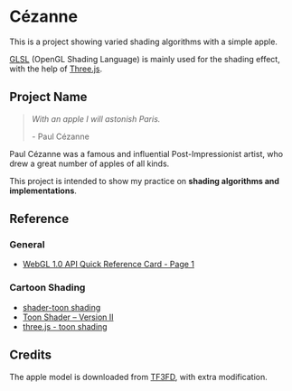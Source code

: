 # Cézanne

This is a project showing varied shading algorithms with a simple apple.

[GLSL](https://en.wikipedia.org/wiki/OpenGL_Shading_Language) (OpenGL Shading Language) is mainly used for the shading effect, with the help of [Three.js](https://threejs.org).

## Project Name

> *With an apple I will astonish Paris.*
>
> \- Paul Cézanne

Paul Cézanne was a famous and influential Post-Impressionist artist, who drew a great number of apples of all kinds.

This project is intended to show my practice on **shading algorithms and implementations**.

## Reference

### General

- [WebGL 1.0 API Quick Reference Card - Page 1](https://www.khronos.org/files/webgl/webgl-reference-card-1_0.pdf)

### Cartoon Shading

- [shader-toon shading](https://sites.google.com/site/threejstuts/home/shader-toon)
- [Toon Shader – Version II](http://www.lighthouse3d.com/tutorials/glsl-12-tutorial/toon-shader-version-ii/)
- [three.js - toon shading](http://www.realtimerendering.com/erich/udacity/exercises/unit3_toon_solution3.html)

## Credits

The apple model is downloaded from [TF3FD](http://tf3dm.com/3d-model/apple-51047.html), with extra modification.
